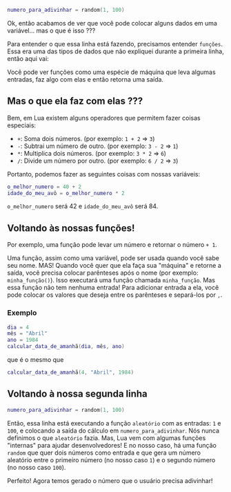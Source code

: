 ```lua
numero_para_adivinhar = random(1, 100)
```

Ok, então acabamos de ver que você pode colocar alguns dados em uma variável... mas o que é isso ???

Para entender o que essa linha está fazendo, precisamos entender `funções`. Essa era uma das tipos de dados que não expliquei durante a primeira linha, então aqui vai:

Você pode ver funções como uma espécie de máquina que leva algumas entradas, faz algo com elas e então retorna uma saída.

## Mas o que ela faz com elas ???

Bem, em Lua existem alguns operadores que permitem fazer coisas especiais:

- `+`: Soma dois números. (por exemplo: `1 + 2` => `3`)
- `-`: Subtrai um número de outro. (por exemplo: `3 - 2` => `1`)
- `*`: Multiplica dois números. (por exemplo: `3 * 2` => `6`)
- `/`: Divide um número por outro. (por exemplo: `6 / 2` => `3`)

Portanto, podemos fazer as seguintes coisas com nossas variáveis:
```lua
o_melhor_numero = 40 + 2
idade_do_meu_avô = o_melhor_numero * 2
```
`o_melhor_numero` será 42 e `idade_do_meu_avô` será 84.

## Voltando às nossas funções!

Por exemplo, uma função pode levar um número e retornar o número `+ 1`.

Uma função, assim como uma variável, pode ser usada quando você sabe seu nome. MAS! Quando você quer que ela faça sua "máquina" e retorne a saída, você precisa colocar parênteses após o nome (por exemplo: `minha_função()`). Isso executará uma função chamada `minha_função`. Mas essa função não tem nenhuma entrada! Para adicionar entrada a ela, você pode colocar os valores que deseja entre os parênteses e separá-los por `,`.

### Exemplo

```lua
dia = 4
mês = "Abril"
ano = 1984
calcular_data_de_amanhã(dia, mês, ano)
```
que é o mesmo que
```lua
calcular_data_de_amanhã(4, "Abril", 1984)
```

## Voltando à nossa segunda linha

```lua
numero_para_adivinhar = random(1, 100)
```

Então, essa linha está executando a função `aleatório` com as entradas: `1` e `100`, e colocando a saída do cálculo em `numero_para_adivinhar`. Nós nunca definimos o que `aleatório` fazia. Mas, Lua vem com algumas funções "internas" para ajudar desenvolvedores! E no nosso caso, há uma função `random` que quer dois números como entrada e que gera um número aleatório entre o primeiro número (no nosso caso `1`) e o segundo número (no nosso caso `100`).

Perfeito! Agora temos gerado o número que o usuário precisa adivinhar!
